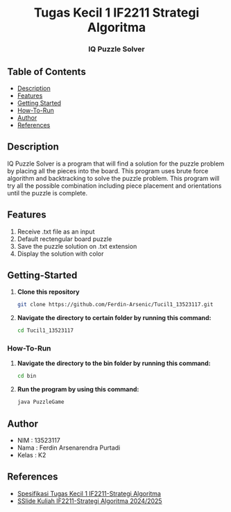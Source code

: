 <h1 align="center">Tugas Kecil 1 IF2211 Strategi Algoritma</h1>
<h3 align="center">IQ Puzzle Solver</h3>

## Table of Contents

- [Description](#description)
- [Features](#features)
- [Getting Started](#getting-started)
- [How-To-Run](#how-to-run)
- [Author](#author)
- [References](#references)

## Description
IQ Puzzle Solver is a program that will find a solution for the puzzle problem by placing all the pieces into the board.
This program uses brute force algorithm and backtracking to solve the puzzle problem. This program will try all the possible combination including piece placement and orientations until the puzzle is complete.

## Features
1. Receive .txt file as an input
2. Default rectengular board puzzle
3. Save the puzzle solution on .txt extension
4. Display the solution with color


## Getting-Started
1. **Clone this repository**
   ```bash
   git clone https://github.com/Ferdin-Arsenic/Tucil1_13523117.git
   ```
2. **Navigate the directory to certain folder by running this command:**
   ```bash
   cd Tucil1_13523117
   ```

### How-To-Run
1. **Navigate the directory to the bin folder by running this command:**
   ```bash
   cd bin
   ```
2. **Run the program by using this command:**
    ```bash
   java PuzzleGame
   ```
    
## Author
- NIM   : 13523117
- Nama  : Ferdin Arsenarendra Purtadi
- Kelas : K2

## References
- [Spesifikasi Tugas Kecil 1 IF2211-Strategi Algoritma](https://informatika.stei.itb.ac.id/~rinaldi.munir/Stmik/2024-2025/Tucil1-Stima-2025.pdf)
- [SSlide Kuliah IF2211-Strategi Algoritma 2024/2025](https://informatika.stei.itb.ac.id/~rinaldi.munir/Stmik/2024-2025/stima24-25.htm)
